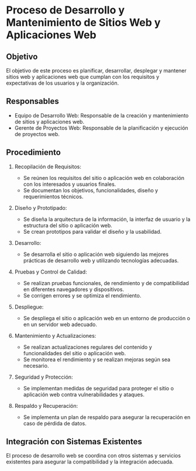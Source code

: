 # Proceso de Desarrollo y Mantenimiento de Sitios Web y Aplicaciones Web

## Objetivo
El objetivo de este proceso es planificar, desarrollar, desplegar y mantener sitios web y aplicaciones web que cumplan con los requisitos y expectativas de los usuarios y la organización.

## Responsables
- Equipo de Desarrollo Web: Responsable de la creación y mantenimiento de sitios y aplicaciones web.
- Gerente de Proyectos Web: Responsable de la planificación y ejecución de proyectos web.

## Procedimiento
1. Recopilación de Requisitos:
   - Se reúnen los requisitos del sitio o aplicación web en colaboración con los interesados y usuarios finales.
   - Se documentan los objetivos, funcionalidades, diseño y requerimientos técnicos.

2. Diseño y Prototipado:
   - Se diseña la arquitectura de la información, la interfaz de usuario y la estructura del sitio o aplicación web.
   - Se crean prototipos para validar el diseño y la usabilidad.

3. Desarrollo:
   - Se desarrolla el sitio o aplicación web siguiendo las mejores prácticas de desarrollo web y utilizando tecnologías adecuadas.

4. Pruebas y Control de Calidad:
   - Se realizan pruebas funcionales, de rendimiento y de compatibilidad en diferentes navegadores y dispositivos.
   - Se corrigen errores y se optimiza el rendimiento.

5. Despliegue:
   - Se despliega el sitio o aplicación web en un entorno de producción o en un servidor web adecuado.

6. Mantenimiento y Actualizaciones:
   - Se realizan actualizaciones regulares del contenido y funcionalidades del sitio o aplicación web.
   - Se monitorea el rendimiento y se realizan mejoras según sea necesario.

7. Seguridad y Protección:
   - Se implementan medidas de seguridad para proteger el sitio o aplicación web contra vulnerabilidades y ataques.

8. Respaldo y Recuperación:
   - Se implementa un plan de respaldo para asegurar la recuperación en caso de pérdida de datos.

## Integración con Sistemas Existentes
El proceso de desarrollo web se coordina con otros sistemas y servicios existentes para asegurar la compatibilidad y la integración adecuada.


